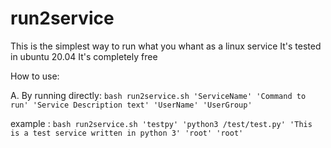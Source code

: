 # run2service

This is the simplest way to run what you whant as a linux service
It's tested in ubuntu 20.04
It's completely free

How to use:

A.
By running directly:
  `bash run2service.sh 'ServiceName' 'Command to run' 'Service Description text' 'UserName' 'UserGroup'`
  
  example :
    `bash run2service.sh 'testpy' 'python3 /test/test.py' 'This is a test service written in python 3' 'root' 'root'`
